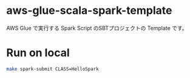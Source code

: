 # aws-glue-scala-spark-template

AWS Glue で実行する Spark Script のSBTプロジェクトの Template です。

# Run on local

```sh
make spark-submit CLASS=HelloSpark
```

